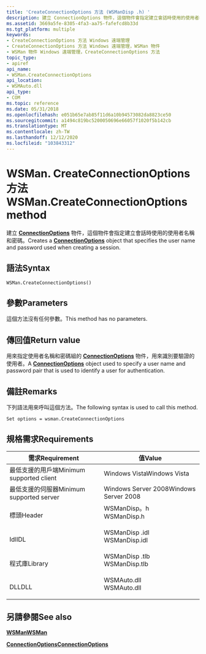 ```yaml
---
title: 'CreateConnectionOptions 方法 (WSManDisp .h) '
description: 建立 ConnectionOptions 物件，這個物件會指定建立會話時使用的使用者名稱和密碼。
ms.assetid: 3669a5fe-8305-4fa3-aa75-fafefcd8b33d
ms.tgt_platform: multiple
keywords:
- CreateConnectionOptions 方法 Windows 遠端管理
- CreateConnectionOptions 方法 Windows 遠端管理，WSMan 物件
- WSMan 物件 Windows 遠端管理，CreateConnectionOptions 方法
topic_type:
- apiref
api_name:
- WSMan.CreateConnectionOptions
api_location:
- WSMAuto.dll
api_type:
- COM
ms.topic: reference
ms.date: 05/31/2018
ms.openlocfilehash: e051b65e7ab85f11d6a10b94573082da8823ce50
ms.sourcegitcommit: a1494c819bc5200050696e66057f1020f5b142cb
ms.translationtype: MT
ms.contentlocale: zh-TW
ms.lasthandoff: 12/12/2020
ms.locfileid: "103843312"
---
```

# <a name="wsmancreateconnectionoptions-method"></a><span data-ttu-id="077ff-106">WSMan. CreateConnectionOptions 方法</span><span class="sxs-lookup"><span data-stu-id="077ff-106">WSMan.CreateConnectionOptions method</span></span>

<span data-ttu-id="077ff-107">建立 [**ConnectionOptions**](connectionoptions.md) 物件，這個物件會指定建立會話時使用的使用者名稱和密碼。</span><span class="sxs-lookup"><span data-stu-id="077ff-107">Creates a [**ConnectionOptions**](connectionoptions.md) object that specifies the user name and password used when creating a session.</span></span>

## <a name="syntax"></a><span data-ttu-id="077ff-108">語法</span><span class="sxs-lookup"><span data-stu-id="077ff-108">Syntax</span></span>


```VB
WSMan.CreateConnectionOptions()
```



## <a name="parameters"></a><span data-ttu-id="077ff-109">參數</span><span class="sxs-lookup"><span data-stu-id="077ff-109">Parameters</span></span>

<span data-ttu-id="077ff-110">這個方法沒有任何參數。</span><span class="sxs-lookup"><span data-stu-id="077ff-110">This method has no parameters.</span></span>

## <a name="return-value"></a><span data-ttu-id="077ff-111">傳回值</span><span class="sxs-lookup"><span data-stu-id="077ff-111">Return value</span></span>

<span data-ttu-id="077ff-112">用來指定使用者名稱和密碼組的 [**ConnectionOptions**](connectionoptions.md) 物件，用來識別要驗證的使用者。</span><span class="sxs-lookup"><span data-stu-id="077ff-112">A [**ConnectionOptions**](connectionoptions.md) object used to specify a user name and password pair that is used to identify a user for authentication.</span></span>

## <a name="remarks"></a><span data-ttu-id="077ff-113">備註</span><span class="sxs-lookup"><span data-stu-id="077ff-113">Remarks</span></span>

<span data-ttu-id="077ff-114">下列語法用來呼叫這個方法。</span><span class="sxs-lookup"><span data-stu-id="077ff-114">The following syntax is used to call this method.</span></span>


```VB
Set options = wsman.CreateConnectionOptions
```



## <a name="requirements"></a><span data-ttu-id="077ff-115">規格需求</span><span class="sxs-lookup"><span data-stu-id="077ff-115">Requirements</span></span>



| <span data-ttu-id="077ff-116">需求</span><span class="sxs-lookup"><span data-stu-id="077ff-116">Requirement</span></span> | <span data-ttu-id="077ff-117">值</span><span class="sxs-lookup"><span data-stu-id="077ff-117">Value</span></span> |
|-------------------------------------|------------------------------------------------------------------------------------------|
| <span data-ttu-id="077ff-118">最低支援的用戶端</span><span class="sxs-lookup"><span data-stu-id="077ff-118">Minimum supported client</span></span><br/> | <span data-ttu-id="077ff-119">Windows Vista</span><span class="sxs-lookup"><span data-stu-id="077ff-119">Windows Vista</span></span><br/>                                                                 |
| <span data-ttu-id="077ff-120">最低支援的伺服器</span><span class="sxs-lookup"><span data-stu-id="077ff-120">Minimum supported server</span></span><br/> | <span data-ttu-id="077ff-121">Windows Server 2008</span><span class="sxs-lookup"><span data-stu-id="077ff-121">Windows Server 2008</span></span><br/>                                                           |
| <span data-ttu-id="077ff-122">標頭</span><span class="sxs-lookup"><span data-stu-id="077ff-122">Header</span></span><br/>                   | <dl> <span data-ttu-id="077ff-123"><dt>WSManDisp。h</dt></span><span class="sxs-lookup"><span data-stu-id="077ff-123"><dt>WSManDisp.h</dt></span></span> </dl>   |
| <span data-ttu-id="077ff-124">Idl</span><span class="sxs-lookup"><span data-stu-id="077ff-124">IDL</span></span><br/>                      | <dl> <span data-ttu-id="077ff-125"><dt>WSManDisp .idl</dt></span><span class="sxs-lookup"><span data-stu-id="077ff-125"><dt>WSManDisp.idl</dt></span></span> </dl> |
| <span data-ttu-id="077ff-126">程式庫</span><span class="sxs-lookup"><span data-stu-id="077ff-126">Library</span></span><br/>                  | <dl> <span data-ttu-id="077ff-127"><dt>WSManDisp .tlb</dt></span><span class="sxs-lookup"><span data-stu-id="077ff-127"><dt>WSManDisp.tlb</dt></span></span> </dl> |
| <span data-ttu-id="077ff-128">DLL</span><span class="sxs-lookup"><span data-stu-id="077ff-128">DLL</span></span><br/>                      | <dl> <span data-ttu-id="077ff-129"><dt>WSMAuto.dll</dt></span><span class="sxs-lookup"><span data-stu-id="077ff-129"><dt>WSMAuto.dll</dt></span></span> </dl>   |



## <a name="see-also"></a><span data-ttu-id="077ff-130">另請參閱</span><span class="sxs-lookup"><span data-stu-id="077ff-130">See also</span></span>

<dl> <dt>

[<span data-ttu-id="077ff-131">**WSMan**</span><span class="sxs-lookup"><span data-stu-id="077ff-131">**WSMan**</span></span>](wsman.md)
</dt> <dt>

[<span data-ttu-id="077ff-132">**ConnectionOptions**</span><span class="sxs-lookup"><span data-stu-id="077ff-132">**ConnectionOptions**</span></span>](connectionoptions.md)
</dt> </dl>

 

 






